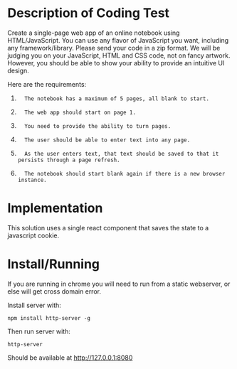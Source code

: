 # Description of Coding Test

Create a single-page web app of an online notebook using HTML/JavaScript. You can use any flavor of JavaScript you want, including any framework/library. Please send your code in a zip format. We will be judging you on your JavaScript, HTML and CSS code, not on fancy artwork. However, you should be able to show your ability to provide an intuitive UI design.
 
Here are the requirements:
 
1.       The notebook has a maximum of 5 pages, all blank to start.

2.       The web app should start on page 1.

3.       You need to provide the ability to turn pages.

4.       The user should be able to enter text into any page.

5.       As the user enters text, that text should be saved to that it persists through a page refresh.

6.       The notebook should start blank again if there is a new browser instance.


# Implementation

This solution uses a single react component that saves the state to a javascript cookie.


# Install/Running

If you are running in chrome you will need to run from a static webserver, or else will get cross domain error.


Install server with:

    npm install http-server -g


Then run server with:

    http-server


Should be available at  http://127.0.0.1:8080

